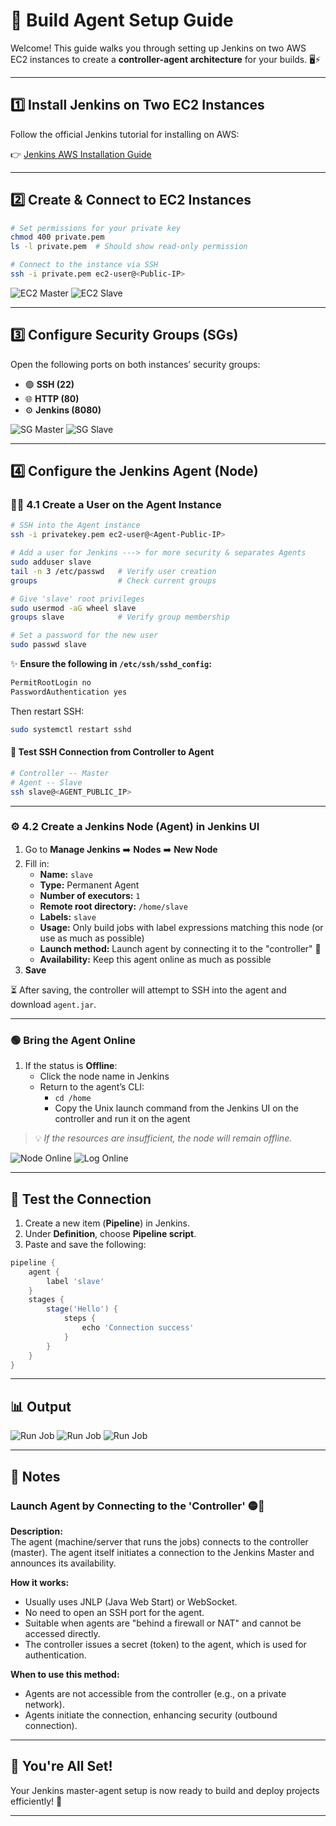 # 🚀 Build Agent Setup Guide

Welcome! This guide walks you through setting up Jenkins on two AWS EC2 instances to create a **controller-agent architecture** for your builds. 🖥️⚡

---

## 1️⃣ Install Jenkins on Two EC2 Instances

Follow the official Jenkins tutorial for installing on AWS:

👉 [Jenkins AWS Installation Guide](https://www.jenkins.io/doc/tutorials/tutorial-for-installing-jenkins-on-AWS/#creating-a-key-pair)

---

## 2️⃣ Create & Connect to EC2 Instances

```bash
# Set permissions for your private key
chmod 400 private.pem
ls -l private.pem  # Should show read-only permission

# Connect to the instance via SSH
ssh -i private.pem ec2-user@<Public-IP>
```

![EC2 Master](./assets/EC2-Master.png)
![EC2 Slave](./assets/EC2-Slave.png)

---

## 3️⃣ Configure Security Groups (SGs)

Open the following ports on both instances’ security groups:

- 🟢 **SSH (22)**
- 🌐 **HTTP (80)**
- ⚙️ **Jenkins (8080)**

![SG Master](./assets/SG-Master.png)
![SG Slave](./assets/SG-Slave.png)

---

## 4️⃣ Configure the Jenkins Agent (Node)

### 🧑‍💻 4.1 Create a User on the Agent Instance

```bash
# SSH into the Agent instance
ssh -i privatekey.pem ec2-user@<Agent-Public-IP>

# Add a user for Jenkins ---> for more security & separates Agents
sudo adduser slave     
tail -n 3 /etc/passwd   # Verify user creation
groups                  # Check current groups

# Give 'slave' root privileges
sudo usermod -aG wheel slave
groups slave            # Verify group membership

# Set a password for the new user
sudo passwd slave
```

✨ **Ensure the following in `/etc/ssh/sshd_config`:**
```bash
PermitRootLogin no
PasswordAuthentication yes
```
Then restart SSH:
```bash
sudo systemctl restart sshd
```

#### 🔗 Test SSH Connection from Controller to Agent

```bash
# Controller -- Master
# Agent -- Slave
ssh slave@<AGENT_PUBLIC_IP>
```

---

### ⚙️ 4.2 Create a Jenkins Node (Agent) in Jenkins UI

1. Go to **Manage Jenkins** ➡️ **Nodes** ➡️ **New Node**
2. Fill in:
   - **Name:** `slave`
   - **Type:** Permanent Agent
   - **Number of executors:** `1`
   - **Remote root directory:** `/home/slave`
   - **Labels:** `slave`
   - **Usage:** Only build jobs with label expressions matching this node (or use as much as possible)
   - **Launch method:** Launch agent by connecting it to the "controller" 📌
   - **Availability:** Keep this agent online as much as possible
3. **Save**

⏳ After saving, the controller will attempt to SSH into the agent and download `agent.jar`.

---

### 🟢 Bring the Agent Online

1. If the status is **Offline**:
   - Click the node name in Jenkins
   - Return to the agent’s CLI:
     - `cd /home`
     - Copy the Unix launch command from the Jenkins UI on the controller and run it on the agent

> 💡 *If the resources are insufficient, the node will remain offline.*

![Node Online](./assets/Status-Online.png)
![Log Online](./assets/Log-Online.png)

---

## 🧪 Test the Connection

1. Create a new item (**Pipeline**) in Jenkins.
2. Under **Definition**, choose **Pipeline script**.
3. Paste and save the following:

```groovy
pipeline {
    agent {
        label 'slave'
    }
    stages {
        stage('Hello') {
            steps {
                echo 'Connection success'
            }
        }
    }
}
```
---

## 📊 Output

![Run Job](./assets/Output1.png)
![Run Job](./assets/Output2.png)
![Run Job](./assets/Output3.png)

---

## 📝 Notes

### Launch Agent by Connecting to the 'Controller' 🟡🔵

**Description:**  
The agent (machine/server that runs the jobs) connects to the controller (master). The agent itself initiates a connection to the Jenkins Master and announces its availability.

**How it works:**
- Usually uses JNLP (Java Web Start) or WebSocket.
- No need to open an SSH port for the agent.
- Suitable when agents are "behind a firewall or NAT" and cannot be accessed directly.
- The controller issues a secret (token) to the agent, which is used for authentication.

**When to use this method:**
- Agents are not accessible from the controller (e.g., on a private network).
- Agents initiate the connection, enhancing security (outbound connection).

---

## 🎉 You're All Set!

Your Jenkins master-agent setup is now ready to build and deploy projects efficiently! 🚦

---
